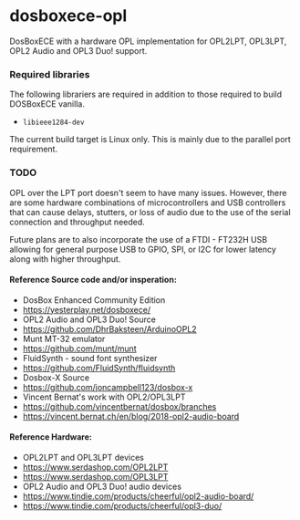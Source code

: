 # dosboxece-opl
DosBoxECE with a hardware OPL implementation for OPL2LPT, OPL3LPT, OPL2 Audio and OPL3 Duo! support.

### Required libraries
The following librariers are required in addition to those required to build DOSBoxECE vanilla.
 
* `libieee1284-dev`

The current build target is Linux only. This is mainly due to the parallel port requirement.

### TODO
OPL over the LPT port doesn't seem to have many issues. However, there are some hardware combinations of microcontrollers and USB controllers that can cause delays, stutters, or loss of audio due to the use of the serial connection and throughput needed.

Future plans are to also incorporate the use of a FTDI - FT232H USB allowing for general purpose USB to GPIO, SPI, or I2C for lower latency along with higher throughput.

#### Reference Source code and/or insperation:

* DosBox Enhanced Community Edition
 * https://yesterplay.net/dosboxece/
* OPL2 Audio and OPL3 Duo! Source
 * https://github.com/DhrBaksteen/ArduinoOPL2
* Munt MT-32 emulator
 * https://github.com/munt/munt
* FluidSynth - sound font synthesizer
 * https://github.com/FluidSynth/fluidsynth
* Dosbox-X Source
 * https://github.com/joncampbell123/dosbox-x
* Vincent Bernat's work with OPL2/OPL3LPT
 * https://github.com/vincentbernat/dosbox/branches
 * https://vincent.bernat.ch/en/blog/2018-opl2-audio-board
 
#### Reference Hardware:

* OPL2LPT and OPL3LPT devices
 * https://www.serdashop.com/OPL2LPT
 * https://www.serdashop.com/OPL3LPT
* OPL2 Audio and OPL3 Duo! audio devices
 * https://www.tindie.com/products/cheerful/opl2-audio-board/
 * https://www.tindie.com/products/cheerful/opl3-duo/
